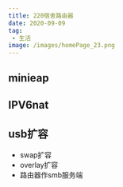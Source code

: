 ```yaml
---
title: 220宿舍路由器
date: 2020-09-09
tag: 
 - 生活
image: /images/homePage_23.png
---
```


## minieap

## IPV6nat

## usb扩容

- swap扩容
- overlay扩容
- 路由器作smb服务端